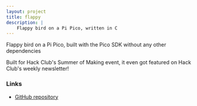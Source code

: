 ```yaml
---
layout: project
title: flappy
description: |
    Flappy bird on a Pi Pico, written in C
---
```


Flappy bird on a Pi Pico, built with the Pico SDK without any other dependencies

Built for Hack Club's Summer of Making event, it even got featured on Hack Club's weekly newsletter!

### Links

- [GitHub repository](https://github.com/ArcaEge/flappy)
